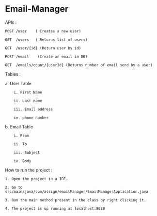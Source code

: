 # Email-Manager

APIs : 


	POST /user    ( Creates a new user)

	GET  /users   ( Returns list of users)

	GET  /user/{id} (Return user by id)

	POST /email    (Create an email in DB)

	GET  /emails/count/{userId} (Returns number of email send by a user)

Tables : 

a. User Table
		
		i. First Name
		
		ii. Last name
		
		iii. Email address
		
		iv. phone number

b. Email Table
		
		
		i. From
		
		ii. To
		
		iii. Subject 
		
		iv. Body
    
How to run the project : 

	1. Open the project in a IDE.
	
	2. Go to src/main/java/com/assign/emailManager/EmailManagerApplication.java
	
	3. Run the main method present in the class by right clicking it.

	4. The project is up running at localhost:8080
